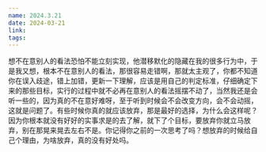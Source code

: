 ```yaml
---
name: 2024.3.21
date: 2024-03-21
link: 
tags:
---
```

想不在意别人的看法恐怕不能立刻实现，他潜移默化的隐藏在我的很多行为中，于是我又想，根本不在意别人的看法，那很容易走错啊，那就太主观了，你都不知道你在误入歧途，错上加错，更新一下理解，应该是用自己的判定标准，仔细确定下来的那些目标，实行的过程中就不必再在意别人的看法摇摆不动了，当然我还是会听一些的，因为真的不在意好难呀，至于听到时候会不会改变方向，会不会动摇，这就是问题了。有些时候你真的就应该放弃，那是最好的选择，为什么会这样呢？因为你根本就没有好好的实事求是的去了解，就下了个目标，要放弃你就立马放弃，别在那晃来晃去左右不是。你记得你之前的一次思考了吗？想放弃的时候给自己个理由，为啥放弃，真的没有好处吗。